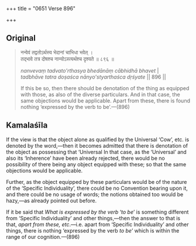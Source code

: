 +++
title = "0651 Verse 896"

+++
## Original 
>
> नन्वेवं तद्वतोऽर्थस्य भेदानां चाभिधा भवेत् ।  
> तद्भावे तत्र दोषश्च नान्योऽस्त्यर्थश्च दृश्यते ॥ ८९६ ॥ 
>
> *nanvevaṃ tadvato'rthasya bhedānāṃ cābhidhā bhavet* \|  
> *tadbhāve tatra doṣaśca nānyo'styarthaśca dṛśyate* \|\| 896 \|\| 
>
> If this be so, then there should be denotation of the thing as equipped with those, as also of the diverse particulars. And in that case, the same objections would be applicable. Apart from these, there is found nothing ‘expressed by the verb to be’.—(896)



## Kamalaśīla

If the view is that the object alone as qualified by the Universal ‘Cow’, etc. is denoted by the word,—then it becomes admitted that there is denotation of the object as possessing that ‘Universal In that case, as the ‘Universal’ and also its ‘Inherence’ have been already rejected, there would be no possibility of there being any object equipped with these; so that the same objections would be applicable.

Further, as the object equipped by these particulars would be of the nature of the ‘Specific Individuality’, there could be no Convention bearing upon it, and there could be no usage of words; the notions obtained too would be hazy,—as already pointed out before.

If it be said that *What is expressed by the verb* ‘*to be*’ is something different from ‘Specific Individuality’ and other things,—then the answer to that is that, *apart from these, etc*.—i.e. apart from ‘Specific Individuality’ and other things, there is nothing ‘expressed by the verb *to be*’ which is within the range of our cognition.—(896)


